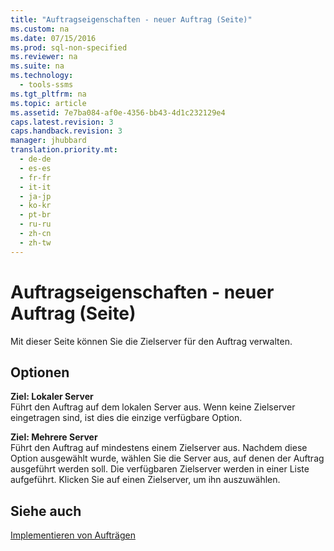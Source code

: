 ```yaml
---
title: "Auftragseigenschaften - neuer Auftrag (Seite)"
ms.custom: na
ms.date: 07/15/2016
ms.prod: sql-non-specified
ms.reviewer: na
ms.suite: na
ms.technology: 
  - tools-ssms
ms.tgt_pltfrm: na
ms.topic: article
ms.assetid: 7e7ba084-af0e-4356-bb43-4d1c232129e4
caps.latest.revision: 3
caps.handback.revision: 3
manager: jhubbard
translation.priority.mt: 
  - de-de
  - es-es
  - fr-fr
  - it-it
  - ja-jp
  - ko-kr
  - pt-br
  - ru-ru
  - zh-cn
  - zh-tw
---
```

# Auftragseigenschaften - neuer Auftrag (Seite)
Mit dieser Seite können Sie die Zielserver für den Auftrag verwalten.  
  
## Optionen  
**Ziel: Lokaler Server**  
Führt den Auftrag auf dem lokalen Server aus. Wenn keine Zielserver eingetragen sind, ist dies die einzige verfügbare Option.  
  
**Ziel: Mehrere Server**  
Führt den Auftrag auf mindestens einem Zielserver aus. Nachdem diese Option ausgewählt wurde, wählen Sie die Server aus, auf denen der Auftrag ausgeführt werden soll. Die verfügbaren Zielserver werden in einer Liste aufgeführt. Klicken Sie auf einen Zielserver, um ihn auszuwählen.  
  
## Siehe auch  
[Implementieren von Aufträgen](../content/Implement-Jobs.md)  
  
